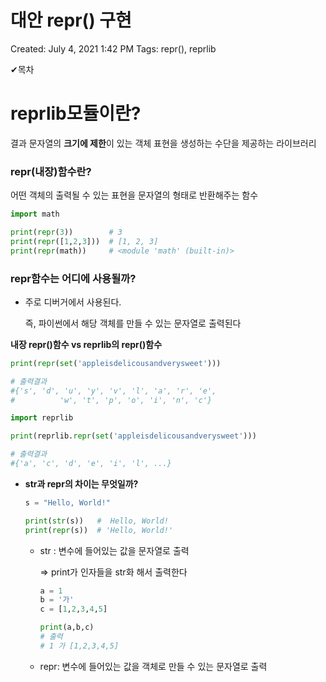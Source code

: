 # 대안 repr() 구현

Created: July 4, 2021 1:42 PM
Tags: repr(), reprlib

✔목차

# **reprlib모듈이란?**

결과 문자열의 **크기에 제한**이 있는 객체 표현을 생성하는 수단을 제공하는 라이브러리

### **repr(내장)함수란?**

어떤 객체의 출력될 수 있는 표현을 문자열의 형태로 반환해주는 함수

```python
import math

print(repr(3))        # 3
print(repr([1,2,3]))  # [1, 2, 3]
print(repr(math))     # <module 'math' (built-in)>
```

### **repr함수는 어디에 사용될까?**

- 주로 디버거에서 사용된다.

    즉, 파이썬에서 해당 객체를 만들 수 있는 문자열로 출력된다

 **내장 repr()함수                                                                                   vs      reprlib의 repr()함수**

```python
print(repr(set('appleisdelicousandverysweet')))

# 출력결과
#{'s', 'd', 'u', 'y', 'v', 'l', 'a', 'r', 'e', 
#          'w', 't', 'p', 'o', 'i', 'n', 'c'}
```

```python
import reprlib

print(reprlib.repr(set('appleisdelicousandverysweet')))

# 출력결과
#{'a', 'c', 'd', 'e', 'i', 'l', ...}
```

- **str과 repr의 차이는 무엇일까?**

    ```python
    s = "Hello, World!"

    print(str(s))   #  Hello, World!
    print(repr(s))  # 'Hello, World!'
    ```

    - str : 변수에 들어있는 값을 문자열로 출력

        ⇒ print가 인자들을 str화 해서 출력한다

        ```python
        a = 1
        b = '가'
        c = [1,2,3,4,5]

        print(a,b,c)
        # 출력
        # 1 가 [1,2,3,4,5]
        ```

    - repr: 변수에 들어있는 값을 객체로 만들 수 있는 문자열로 출력

